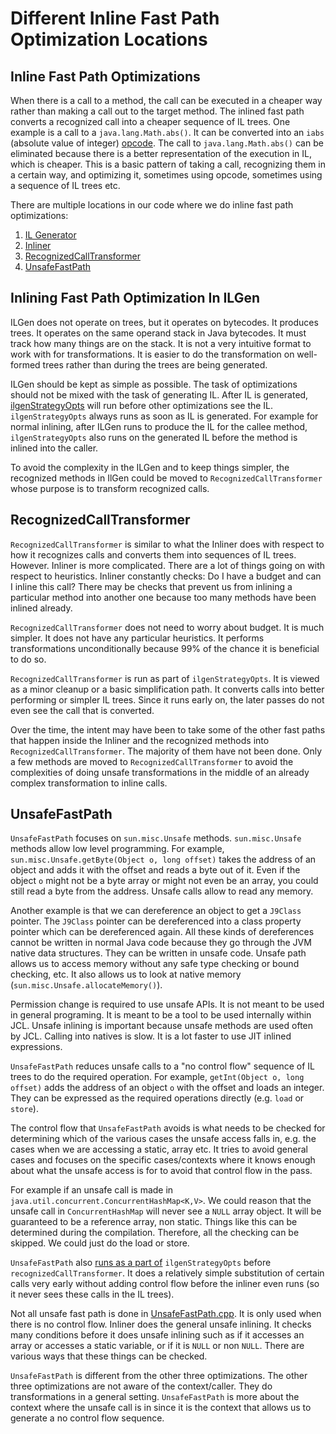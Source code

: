 <!--
Copyright IBM Corp. and others 2021

This program and the accompanying materials are made available under
the terms of the Eclipse Public License 2.0 which accompanies this
distribution and is available at https://www.eclipse.org/legal/epl-2.0/
or the Apache License, Version 2.0 which accompanies this distribution and
is available at https://www.apache.org/licenses/LICENSE-2.0.

This Source Code may also be made available under the following
Secondary Licenses when the conditions for such availability set
forth in the Eclipse Public License, v. 2.0 are satisfied: GNU
General Public License, version 2 with the GNU Classpath
Exception [1] and GNU General Public License, version 2 with the
OpenJDK Assembly Exception [2].

[1] https://www.gnu.org/software/classpath/license.html
[2] https://openjdk.org/legal/assembly-exception.html

SPDX-License-Identifier: EPL-2.0 OR Apache-2.0 OR GPL-2.0-only WITH Classpath-exception-2.0 OR GPL-2.0-only WITH OpenJDK-assembly-exception-1.0
-->

# Different Inline Fast Path Optimization Locations

## Inline Fast Path Optimizations

When there is a call to a method, the call can be executed in a cheaper way rather than making a call out to the target
method. The inlined fast path converts a recognized call into a cheaper sequence of IL trees. One example is a call to a
`java.lang.Math.abs()`. It can be converted into an `iabs` (absolute value of integer) [opcode](https://github.com/eclipse/omr/blob/e3a15a993c8aba80582aa1d6f3071e122acbd4c4/compiler/il/OMROpcodes.enum#L1911). The call to `java.lang.Math.abs()` can be eliminated because there is a better
representation of the execution in IL, which is cheaper. This is a basic pattern of taking a call, recognizing them
in a certain way, and optimizing it, sometimes using opcode, sometimes using a sequence of IL trees etc.


There are multiple locations in our code where we do inline fast path optimizations:

1. [IL Generator](https://github.com/eclipse-openj9/openj9/tree/master/runtime/compiler/ilgen)
2. [Inliner](https://github.com/eclipse/omr/blob/master/compiler/optimizer/Inliner.cpp)
3. [RecognizedCallTransformer](https://github.com/eclipse/omr/blob/master/compiler/optimizer/OMRRecognizedCallTransformer.cpp)
4. [UnsafeFastPath](https://github.com/eclipse-openj9/openj9/blob/master/runtime/compiler/optimizer/UnsafeFastPath.cpp)

## Inlining Fast Path Optimization In ILGen

ILGen does not operate on trees, but it operates on bytecodes. It produces trees. It operates on the same operand stack
in Java bytecodes. It must track how many things are on the stack. It is not a very intuitive format to work with for
transformations. It is easier to do the transformation on well-formed trees rather than during the trees are being generated.

ILGen should be kept as simple as possible. The task of optimizations should not be mixed with the task of generating IL.
After IL is generated, [ilgenStrategyOpts](https://github.com/eclipse/omr/blob/e3a15a993c8aba80582aa1d6f3071e122acbd4c4/compiler/optimizer/OMROptimizer.cpp#L535-L544) will run before other optimizations see the IL.
`ilgenStrategyOpts` always runs as soon as IL is generated. For example for normal inlining, after ILGen runs to produce the IL
for the callee method, `ilgenStrategyOpts` also runs on the generated IL before the method is inlined into the caller.

To avoid the complexity in the ILGen and to keep things simpler, the recognized methods in IlGen could be moved to
`RecognizedCallTransformer` whose purpose is to transform recognized calls.

## RecognizedCallTransformer

`RecognizedCallTransformer` is similar to what the Inliner does with respect to how it recognizes calls and converts them
into sequences of IL trees. However. Inliner is more complicated. There are a lot of things going on with respect to heuristics.
Inliner constantly checks: Do I have a budget and can I inline this call? There may be checks that prevent us from inlining
a particular method into another one because too many methods have been inlined already.

`RecognizedCallTransformer` does not need to worry about budget. It is much simpler. It does not have any particular heuristics.
It performs transformations unconditionally because 99% of the chance it is beneficial to do so.

`RecognizedCallTransformer` is run as part of `ilgenStrategyOpts`. It is viewed as a minor cleanup or a basic simplification path.
It converts calls into better performing or simpler IL trees. Since it runs early on, the later passes do not even see the
call that is converted.

Over the time, the intent may have been to take some of the other fast paths that happen inside the Inliner and the
recognized methods into `RecognizedCallTransformer`. The majority of them have not been done. Only a few methods are moved
to `RecognizedCallTransformer` to avoid the complexities of doing unsafe transformations in the middle of an already
complex transformation to inline calls.

## UnsafeFastPath

`UnsafeFastPath` focuses on `sun.misc.Unsafe` methods. `sun.misc.Unsafe` methods allow low level programming. For example,
`sun.misc.Unsafe.getByte(Object o, long offset)` takes the address of an object and adds it with the offset and reads a
byte out of it. Even if the object `o` might not be a byte array or might not even be an array, you could still read a
byte from the address. Unsafe calls allow to read any memory.

Another example is that we can dereference an object to get a `J9Class` pointer. The `J9Class` pointer can be dereferenced
into a class property pointer which can be dereferenced again. All these kinds of dereferences cannot be written in normal
Java code because they go through the JVM native data structures. They can be written in unsafe code. Unsafe path allows
us to access memory without any safe type checking or bound checking, etc. It also allows us to look at native memory
(`sun.misc.Unsafe.allocateMemory()`).

Permission change is required to use unsafe APIs. It is not meant to be used in general programing. It is meant to be a
tool to be used internally within JCL. Unsafe inlining is important because unsafe methods are used often by JCL. Calling
into natives is slow. It is a lot faster to use JIT inlined expressions.

`UnsafeFastPath` reduces unsafe calls to a "no control flow" sequence of IL trees to do the required operation. For example,
`getInt(Object o, long offset)` adds the address of an object `o` with the offset and loads an integer. They can be expressed
as the required operations directly (e.g. `load` or `store`).

The control flow that `UnsafeFastPath` avoids is what needs to be checked for determining which of the various cases the
unsafe access falls in, e.g. the cases when we are accessing a static, array etc. It tries to avoid general cases and
focuses on the specific cases/contexts where it knows enough about what the unsafe access is for to avoid that control flow
in the pass.

For example if an unsafe call is made in `java.util.concurrent.ConcurrentHashMap<K,V>`.  We could reason that the unsafe
call in `ConcurrentHashMap` will never see a `NULL` array object. It will be guaranteed to be a reference array, non static.
Things like this can be determined during the compilation. Therefore, all the checking can be skipped. We could just do
the load or store.

`UnsafeFastPath` also [runs as a part of](https://github.com/eclipse/omr/blob/e3a15a993c8aba80582aa1d6f3071e122acbd4c4/compiler/optimizer/OMROptimizer.cpp#L543) `ilgenStrategyOpts` before `recognizedCallTransformer`.
It does a relatively simple substitution of certain calls very early without adding control flow before the inliner even
runs (so it never sees these calls in the IL trees).

Not all unsafe fast path is done in [UnsafeFastPath.cpp](https://github.com/eclipse-openj9/openj9/blob/master/runtime/compiler/optimizer/UnsafeFastPath.cpp). It is only used when there is no control flow. Inliner does the general unsafe inlining.
It checks many conditions before it does unsafe inlining such as if it accesses an array or accesses a static variable,
or if it is `NULL` or non `NULL`. There are various ways that these things can be checked.

`UnsafeFastPath` is different from the other three optimizations. The other three optimizations are not aware of the
context/caller. They do transformations in a general setting. `UnsafeFastPath` is more about the context where the unsafe
call is in since it is the context that allows us to generate a no control flow sequence.
